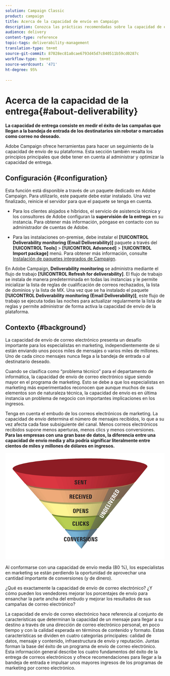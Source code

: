 ```yaml
---
solution: Campaign Classic
product: campaign
title: Acerca de la capacidad de envío en Campaign
description: Conozca las prácticas recomendadas sobre la capacidad de entrega
audience: delivery
content-type: reference
topic-tags: deliverability-management
translation-type: tm+mt
source-git-commit: 87028ec81a8cae6793d45d7c840511b59cd0287c
workflow-type: tm+mt
source-wordcount: '471'
ht-degree: 95%

---
```



# Acerca de la capacidad de la entrega{#about-deliverability}

**La capacidad de entrega consiste en medir el éxito de las campañas que llegan a la bandeja de entrada de los destinatarios sin rebotar o marcadas como correo no deseado.**

Adobe Campaign ofrece herramientas para hacer un seguimiento de la capacidad de envío de su plataforma. Esta sección también resalta los principios principales que debe tener en cuenta al administrar y optimizar la capacidad de entrega.

## Configuración {#configuration}

Esta función está disponible a través de un paquete dedicado en Adobe Campaign. Para utilizarlo, este paquete debe estar instalado. Una vez finalizado, reinicie el servidor para que el paquete se tenga en cuenta.
* Para los clientes alojados e híbridos, el servicio de asistencia técnica y los consultores de Adobe configuran la **supervisión de la entrega** en su instancia. Para obtener más información, póngase en contacto con su administrador de cuentas de Adobe.

* Para las instalaciones on-premise, debe instalar el **[!UICONTROL Deliverability monitoring (Email Deliverability)]** paquete a través del **[!UICONTROL Tools]** > **[!UICONTROL Advanced]** > **[!UICONTROL Import package]** menú. Para obtener más información, consulte [Instalación de paquetes integrados de Campaign](../../installation/using/installing-campaign-standard-packages.md).

En Adobe Campaign, **Deliverability monitoring** se administra mediante el flujo de trabajo **[!UICONTROL Refresh for deliverability]**. El flujo de trabajo se instala de manera predeterminada en todas las instancias y le permite inicializar la lista de reglas de cualificación de correos rechazados, la lista de dominios y la lista de MX. Una vez que se ha instalado el paquete **[!UICONTROL Deliverability monitoring (Email Deliverability)]**, este flujo de trabajo se ejecuta todas las noches para actualizar regularmente la lista de reglas y permite administrar de forma activa la capacidad de envío de la plataforma.

## Contexto {#background}

La capacidad de envío de correo electrónico presenta un desafío importante para los especialistas en marketing, independientemente de si están enviando unos pocos miles de mensajes o varios miles de millones. Uno de cada cinco mensajes nunca llega a la bandeja de entrada o al destinatario deseado.

Cuando se clasifica como “problema técnico” para el departamento de informática, la capacidad de envío de correo electrónico sigue siendo mayor en el programa de marketing. Esto se debe a que los especialistas en marketing más experimentados reconocen que aunque muchos de sus elementos son de naturaleza técnica, la capacidad de envío es en última instancia un problema de negocio con importantes implicaciones en los ingresos.

Tenga en cuenta el embudo de los correos electrónicos de marketing. La capacidad de envío determina el número de mensajes recibidos, lo que a su vez afecta cada fase subsiguiente del canal. Menos correos electrónicos recibidos supone menos aperturas, menos clics y menos conversiones. **Para las empresas con una gran base de datos, la diferencia entre una capacidad de envío media y alta podría significar literalmente entre cientos de miles y millones de dólares en ingresos.**

![](assets/deliverability_overview_1.png)

Al conformarse con una capacidad de envío media (80 %), los especialistas en marketing se están perdiendo la oportunidad de aprovechar una cantidad importante de conversiones (y de dinero).

¿Qué es exactamente la capacidad de envío de correo electrónico? ¿Y cómo pueden los vendedores mejorar los porcentajes de envío para ensanchar la parte ancha del embudo y mejorar los resultados de sus campañas de correo electrónico?

La capacidad de envío de correo electrónico hace referencia al conjunto de características que determinan la capacidad de un mensaje para llegar a su destino a través de una dirección de correo electrónico personal, en poco tiempo y con la calidad esperada en términos de contenido y formato. Estas características se dividen en cuatro categorías principales: calidad de datos, mensaje y contenido, infraestructura de envío y reputación. Juntas forman la base del éxito de un programa de envío de correo electrónico. Esta información general describe los cuatro fundamentos del éxito de la entrega de correos electrónicos y ofrece recomendaciones para llegar a la bandeja de entrada e impulsar unos mayores ingresos de los programas de marketing por correo electrónico.

<!--![](assets/deliverability_overview_2.png)-->
